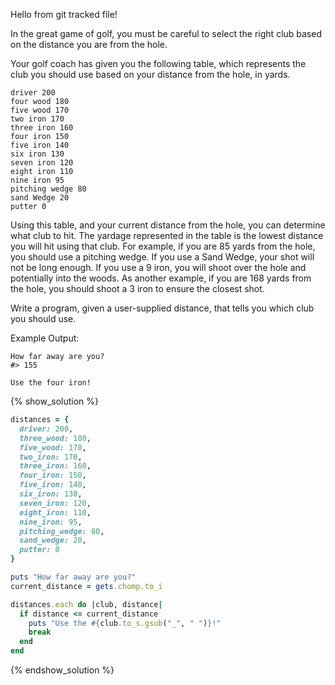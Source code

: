 Hello from git tracked file!


In the great game of golf, you must be careful to select the right club based on the distance you are from the hole.

Your golf coach has given you the following table,
which represents the club you should use based on your distance from the hole, in yards.

```no-highlight
driver 200
four wood 180
five wood 170
two iron 170
three iron 160
four iron 150
five iron 140
six iron 130
seven iron 120
eight iron 110
nine iron 95
pitching wedge 80
sand Wedge 20
putter 0
```

Using this table, and your current distance from the hole, you can determine what club to hit.
The yardage represented in the table is the lowest distance you will hit using that club.
For example, if you are 85 yards from the hole, you should use a pitching wedge.
If you use a Sand Wedge, your shot will not be long enough.
If you use a 9 iron, you will shoot over the hole and potentially into the woods.
As another example, if you are 168 yards from the hole, you should shoot a 3 iron to ensure the closest shot.

Write a program, given a user-supplied distance, that tells you which club you should use.

Example Output:

```no-highlight
How far away are you?
#> 155

Use the four iron!
```

{% show_solution %}
```ruby
distances = {
  driver: 200,
  three_wood: 180,
  five_wood: 170,
  two_iron: 170,
  three_iron: 160,
  four_iron: 150,
  five_iron: 140,
  six_iron: 130,
  seven_iron: 120,
  eight_iron: 110,
  nine_iron: 95,
  pitching_wedge: 80,
  sand_wedge: 20,
  putter: 0
}

puts "How far away are you?"
current_distance = gets.chomp.to_i

distances.each do |club, distance|
  if distance <= current_distance
    puts "Use the #{club.to_s.gsub("_", " ")}!"
    break
  end
end
```
{% endshow_solution %}
